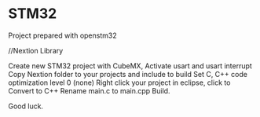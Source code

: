 # STM32

Project prepared with openstm32

//Nextion Library

Create new STM32 project with CubeMX, Activate usart and usart interrupt
Copy Nextion folder to your projects and include to build
Set C, C++ code optimization level 0 (none)
Right click your project in eclipse, click to Convert to C++
Rename main.c to main.cpp
Build.

Good luck.
